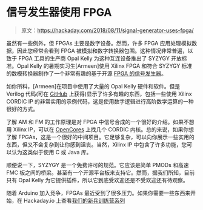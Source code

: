 # 信号发生器使用 FPGA

> 原文：<https://hackaday.com/2018/08/11/signal-generator-uses-fpga/>

虽然有一些例外，但 FPGAs 主要是数字设备。然而，许多 FPGA 应用处理模拟数据，因此您经常会看到 FPGA 被模拟和数字转换器包围。这种情况非常普遍，以致于 FPGA 工具的生产商 Opal Kelly 为这种互连设备推出了 SYZYGY 开放标准。Opal Kelly 的暑期实习生[Armeen]使用 Xilinx FPGA 和符合 SYZYGY 标准的数模转换器制作了一个非常有趣的基于开源 [FPGA 的信号发生器](https://www.opalkelly.com/high-performance-fpga-based-signal-generator-using-the-xem7320-frontpanel-and-syzygy-dac/)。

如你所料，[Armeen]在项目中使用了大量的 Opal Kelly 硬件和软件。但是 Verilog 代码(可在 [GitHub](https://github.com/SYZYGYfpga/xem7320-syzygy-samples/tree/master/SignalGenerator) 上获得)显示了许多有趣的东西，包括一些使用 Xilinx CORDIC IP 的非常实用的示例代码，这是使用数字逻辑进行高阶数学运算的一种很好的方式。

了解 AM 和 FM 的工作原理是对 FPGA 中信号合成的一个很好的介绍。如果不想用 Xilinx IP，可以在 [OpenCores](https://opencores.org/project/cordic) 上找几个 CORDIC 内核。总的来说，如果你想了解 FPGAs，这是一个很好的中间项目。它足够复杂，可以向你展示一些实用的东西，但又不会复杂到让你感到沮丧。当然，Xilinx IP 中包含了许多功能，您可以认为这类似于使用 C 或 Java 库。

顺便说一下，SYZYGY 是一个免费许可的规范。它应该是简单 PMODs 和高速 FMC 板之间的桥梁。甚至有一个开源平台板来支持它。然而，据我们所知，目前只有 Opal Kelly 为它提供插件，所以它到底受欢迎还是不受欢迎还有待观察。

随着 Arduino 加入竞争，FPGAs 最近受到了很多压力。如果你需要一些东西来开始，在 Hackaday.io 上查看[我们的新兵训练营系列](https://hackaday.com/2018/08/06/learn-fpga-fast-with-hackadays-fpga-boot-camp/)
